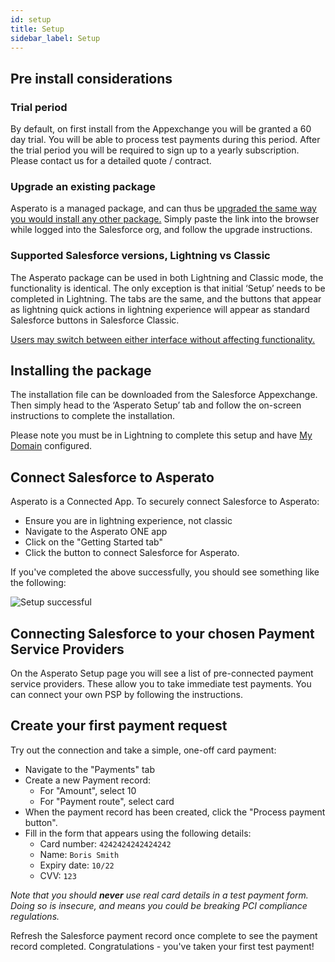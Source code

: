 ```yaml
---
id: setup
title: Setup
sidebar_label: Setup
---
```


## Pre install considerations
 
### Trial period
By default, on first install from the Appexchange you will be granted a 60 day trial. You will be able to process test payments during this period. After the trial period you will be required to sign up to a yearly subscription. Please contact us for a detailed quote / contract.
 
### Upgrade an existing package
Asperato is a managed package, and can thus be <a href="https://help.salesforce.com/articleView?id=distribution_upgrading_packages.htm&amp;type=5" target="_blank">upgraded the same way you would install any other package.</a> Simply paste the link into the browser while logged into the Salesforce org, and follow the upgrade instructions.
 
### Supported Salesforce versions, Lightning vs Classic
The Asperato package can be used in both Lightning and Classic mode, the functionality is identical. The only exception is that initial ‘Setup’ needs to be completed in Lightning. The tabs are the same, and the buttons that appear as lightning quick actions in lightning experience will appear as standard Salesforce buttons in Salesforce Classic.

<a target="_blank" href="https://help.salesforce.com/articleView?id=000230642&amp;type=1">Users may switch between either interface without affecting functionality.</a>
 
## Installing the package
The installation file can be downloaded from the Salesforce Appexchange. 
Then simply head to the ‘Asperato Setup’ tab and follow the on-screen instructions to complete the installation. 
 
Please note you must be in Lightning to complete this setup and have <a href="https://help.salesforce.com/articleView?id=domain_name_overview.htm&r=https%3A%2F%2Fwww.google.com%2F&amp;type=5" target="_blank">My Domain</a> configured.  
 
## Connect Salesforce to Asperato
Asperato is a Connected App. To securely connect Salesforce to Asperato:

 - Ensure you are in lightning experience, not classic
 - Navigate to the Asperato ONE app
 - Click on the "Getting Started tab"
 - Click the button to connect Salesforce for Asperato.

If you've completed the above successfully, you should see something like the following:

![Setup successful](/userdocs/img/overview/setup_success.png "Setup successful")
 
## Connecting Salesforce to your chosen Payment Service Providers
On the Asperato Setup page you will see a list of pre-connected payment service providers. These allow you to take immediate test payments. You can connect your own PSP by following the instructions.
 
## Create your first payment request
Try out the connection and take a simple, one-off card payment:

- Navigate to the "Payments" tab
- Create a new Payment record:
  - For "Amount", select 10
  - For "Payment route", select card
- When the payment record has been created, click the "Process payment button".
- Fill in the form that appears using the following details:
  - Card number: `4242424242424242`
  - Name: `Boris Smith`
  - Expiry date: `10/22`
  - CVV: `123`

*Note that you should **never** use real card details in a test payment form. Doing so is insecure, and means you could be breaking PCI compliance regulations.*
 
Refresh the Salesforce payment record once complete to see the payment record completed. Congratulations - you've taken your first test payment!